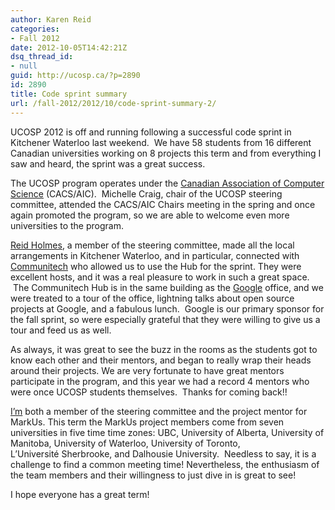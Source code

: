 ```yaml
---
author: Karen Reid
categories:
- Fall 2012
date: 2012-10-05T14:42:21Z
dsq_thread_id:
- null
guid: http://ucosp.ca/?p=2890
id: 2890
title: Code sprint summary
url: /fall-2012/2012/10/code-sprint-summary-2/
---
```


UCOSP 2012 is off and running following a successful code sprint in Kitchener Waterloo last weekend.  We have 58 students from 16 different Canadian universities working on 8 projects this term and from everything I saw and heard, the sprint was a great success.

The UCOSP program operates under the [Canadian Association of Computer Science](http://cacsaic.org) (CACS/AIC).  Michelle Craig, chair of the UCOSP steering committee, attended the CACS/AIC Chairs meeting in the spring and once again promoted the program, so we are able to welcome even more universities to the program.

[Reid Holmes](https://cs.uwaterloo.ca/~rtholmes/), a member of the steering committee, made all the local arrangements in Kitchener Waterloo, and in particular, connected with [Communitech](https://www.communitech.ca) who allowed us to use the Hub for the sprint. They were excellent hosts, and it was a real pleasure to work in such a great space.  The Communitech Hub is in the same building as the [Google](http://www.google.com/about/jobs/locations/waterloo/) office, and we were treated to a tour of the office, lightning talks about open source projects at Google, and a fabulous lunch.  Google is our primary sponsor for the fall sprint, so were especially grateful that they were willing to give us a tour and feed us as well.

As always, it was great to see the buzz in the rooms as the students got to know each other and their mentors, and began to really wrap their heads around their projects. We are very fortunate to have great mentors participate in the program, and this year we had a record 4 mentors who were once UCOSP students themselves.  Thanks for coming back!!

[I&#8217;m](http://www.cs.toronto.edu/~reid/) both a member of the steering committee and the project mentor for MarkUs. This term the MarkUs project members come from seven universities in five time time zones: UBC, University of Alberta, University of Manitoba, University of Waterloo, University of Toronto, L&#8217;Université Sherbrooke, and Dalhousie University.  Needless to say, it is a challenge to find a common meeting time! Nevertheless, the enthusiasm of the team members and their willingness to just dive in is great to see!

I hope everyone has a great term!

&nbsp;